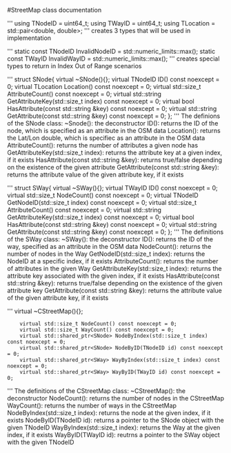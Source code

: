 #StreetMap class documentation

'''
        using TNodeID = uint64_t;
        using TWayID = uint64_t;
        using TLocation = std::pair<double, double>;
'''
creates 3 types that will be used in implementation

'''
        static const TNodeID InvalidNodeID = std::numeric_limits<TNodeID>::max();
        static const TWayID InvalidWayID = std::numeric_limits<TWayID>::max();
'''
creates special types to return in Index Out of Range scenarios

'''
        struct SNode{
            virtual ~SNode(){};
            virtual TNodeID ID() const noexcept = 0;
            virtual TLocation Location() const noexcept = 0;
            virtual std::size_t AttributeCount() const noexcept = 0;
            virtual std::string GetAttributeKey(std::size_t index) const noexcept = 0;
            virtual bool HasAttribute(const std::string &key) const noexcept = 0;
            virtual std::string GetAttribute(const std::string &key) const noexcept = 0;
        };
'''
The definions of the SNode class:
    ~Snode(): the deconstructor
    ID(): returns the ID of the node, which is specified as an attribute in the OSM data
    Location(): returns the Lat/Lon double, which is specifiec as an attribute in the OSM data
    AttributeCount(): returns the number of attributes a given node has
    GetAttributeKey(std::size_t index): returns the attribute key at a given index, if it exists
    HasAttribute(const std::string &key): returns true/false depending on the existence of the given attribute
    GetAttribute(const std::string &key): returns the attribute value of the given attribute key, if it exists

'''
        struct SWay{
            virtual ~SWay(){};
            virtual TWayID ID() const noexcept = 0;
            virtual std::size_t NodeCount() const noexcept = 0;
            virtual TNodeID GetNodeID(std::size_t index) const noexcept = 0;
            virtual std::size_t AttributeCount() const noexcept = 0;
            virtual std::string GetAttributeKey(std::size_t index) const noexcept = 0;
            virtual bool HasAttribute(const std::string &key) const noexcept = 0;
            virtual std::string GetAttribute(const std::string &key) const noexcept = 0;
        };
'''
The definitions of the SWay class:
    ~SWay(): the deconstructor
    ID(): returns the ID of the way, specified as an attribute in the OSM data
    NodeCount(): returns the number of nodes in the Way
    GetNodeID(std::size_t index): returns the NodeID at a specific index, if it exists
    AttributeCount(): returns the number of attributes in the given Way
    GetAttributeKey(std::size_t index): returns the attribute key associated with the given index, if it exists
    HasAttribute(const std::string &key): returns true/false depending on the existence of the given attribute key
    GetAttribute(const std::string &key): returns the attribute value of the given attribute key, if it exists

'''
        virtual ~CStreetMap(){};

        virtual std::size_t NodeCount() const noexcept = 0;
        virtual std::size_t WayCount() const noexcept = 0;
        virtual std::shared_ptr<SNode> NodeByIndex(std::size_t index) const noexcept = 0;
        virtual std::shared_ptr<SNode> NodeByID(TNodeID id) const noexcept = 0;
        virtual std::shared_ptr<SWay> WayByIndex(std::size_t index) const noexcept = 0;
        virtual std::shared_ptr<SWay> WayByID(TWayID id) const noexcept = 0;
'''
The definitions of the CStreetMap class:
    ~CStreetMap(): the deconstructor
    NodeCount(): returns the number of nodes in the CStreetMap
    WayCount(): returns the number of ways in the CStreetMap
    NodeByIndex(std::size_t index): returns the node at the given index, if it exists
    NodeByID(TNodeID id): returns a pointer to the SNode object with the given TNodeID
    WayByIndex(std::size_t index): returns the Way at the given index, if it exists
    WayByID(TWayID id): reutrns a pointer to the SWay object with the given TNodeID